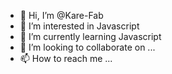 - 👋 Hi, I’m @Kare-Fab
- 👀 I’m interested in Javascript
- 🌱 I’m currently learning Javascript
- 💞️ I’m looking to collaborate on ...
- 📫 How to reach me ...

<!---
Kare-Fab/Kare-Fab is a ✨ special ✨ repository because its `README.md` (this file) appears on your GitHub profile.
You can click the Preview link to take a look at your changes.
--->
